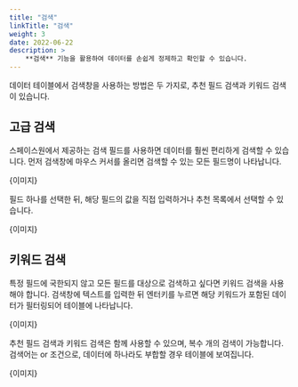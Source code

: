 ```yaml
---
title: "검색"
linkTitle: "검색"
weight: 3
date: 2022-06-22
description: >
    **검색** 기능을 활용하여 데이터를 손쉽게 정제하고 확인할 수 있습니다.
---
```


데이터 테이블에서 검색창을 사용하는 방법은 두 가지로, 추천 필드 검색과 키워드 검색이 있습니다.

## 고급 검색
스페이스원에서 제공하는 검색 필드를 사용하면 데이터를 훨씬 편리하게 검색할 수 있습니다. 먼저 검색창에 마우스 커서를 올리면 검색할 수 있는 모든 필드명이 나타납니다.

{이미지}

필드 하나를 선택한 뒤, 해당 필드의 값을 직접 입력하거나 추천 목록에서 선택할 수 있습니다.

{이미지}

## 키워드 검색
특정 필드에 국한되지 않고 모든 필드를 대상으로 검색하고 싶다면 키워드 검색을 사용해야 합니다.
검색창에 텍스트를 입력한 뒤 엔터키를 누르면 해당 키워드가 포함된 데이터가 필터링되어 테이블에 나타납니다.

{이미지}

추천 필드 검색과 키워드 검색은 함께 사용할 수 있으며, 복수 개의 검색이 가능합니다.
검색어는 or 조건으로, 데이터에 하나라도 부합할 경우 테이블에 보여집니다.

{이미지}
